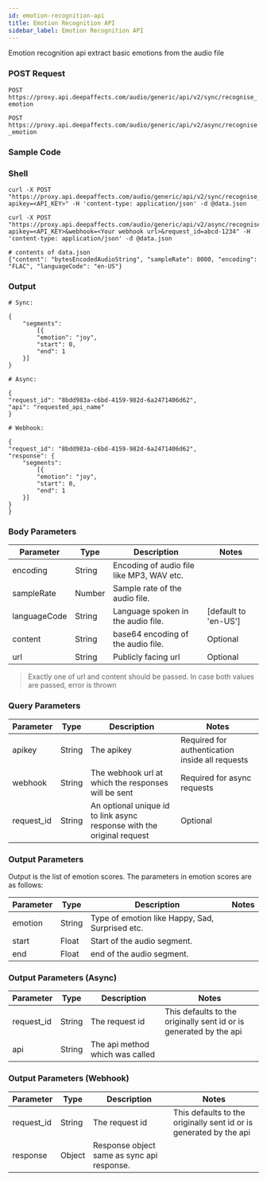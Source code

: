 ```yaml
---
id: emotion-recognition-api
title: Emotion Recognition API
sidebar_label: Emotion Recognition API
---
```


Emotion recognition api extract basic emotions from the audio file

### POST Request

`POST https://proxy.api.deepaffects.com/audio/generic/api/v2/sync/recognise_emotion`

`POST https://proxy.api.deepaffects.com/audio/generic/api/v2/async/recognise_emotion`

### Sample Code

### Shell

```shell
curl -X POST "https://proxy.api.deepaffects.com/audio/generic/api/v2/sync/recognise_emotion?apikey=<API_KEY>" -H 'content-type: application/json' -d @data.json

curl -X POST "https://proxy.api.deepaffects.com/audio/generic/api/v2/async/recognise_emotion?apikey=<API_KEY>&webhook=<Your webhook url>&request_id=abcd-1234" -H 'content-type: application/json' -d @data.json

# contents of data.json
{"content": "bytesEncodedAudioString", "sampleRate": 8000, "encoding": "FLAC", "languageCode": "en-US"}
```

### Output

```shell
# Sync:

{
    "segments":
        [{
        "emotion": "joy",
        "start": 0,
        "end": 1
    }]
}

# Async:

{
"request_id": "8bdd983a-c6bd-4159-982d-6a2471406d62",
"api": "requested_api_name"
}

# Webhook:

{
"request_id": "8bdd983a-c6bd-4159-982d-6a2471406d62",
"response": {
    "segments":
        [{
        "emotion": "joy",
        "start": 0,
        "end": 1
    }]
}
}
```

### Body Parameters

| Parameter    | Type   | Description                               | Notes                        |
| ------------ | ------ | ----------------------------------------- | ---------------------------- |
| encoding     | String | Encoding of audio file like MP3, WAV etc. |                              |
| sampleRate   | Number | Sample rate of the audio file.            |                              |
| languageCode | String | Language spoken in the audio file.        | [default to &#39;en-US&#39;] |
| content      | String | base64 encoding of the audio file.                       | Optional                     |
| url          | String | Publicly facing url                                      | Optional                     |

> Exactly one of url and content should be passed. In case both values are passed, error is thrown


### Query Parameters

| Parameter  | Type   | Description                                                            | Notes                                           |
| ---------- | ------ | ---------------------------------------------------------------------- | ----------------------------------------------- |
| apikey    | String | The apikey                                                             | Required for authentication inside all requests |
| webhook    | String | The webhook url at which the responses will be sent                    | Required for async requests                     |
| request_id | String | An optional unique id to link async response with the original request | Optional                                        |

### Output Parameters

Output is the list of emotion scores. The parameters in emotion scores are as follows:

| Parameter | Type   | Description                                     | Notes |
| --------- | ------ | ----------------------------------------------- | ----- |
| emotion   | String | Type of emotion like Happy, Sad, Surprised etc. |       |
| start     | Float  | Start of the audio segment.                     |       |
| end       | Float  | end of the audio segment.                       |       |

### Output Parameters (Async)

| Parameter  | Type   | Description                     | Notes                                                              |
| ---------- | ------ | ------------------------------- | ------------------------------------------------------------------ |
| request_id | String | The request id                  | This defaults to the originally sent id or is generated by the api |
| api        | String | The api method which was called |                                                                    |

### Output Parameters (Webhook)

| Parameter  | Type   | Description                                | Notes                                                              |
| ---------- | ------ | ------------------------------------------ | ------------------------------------------------------------------ |
| request_id | String | The request id                             | This defaults to the originally sent id or is generated by the api |
| response   | Object | Response object same as sync api response. |                                                                    |
